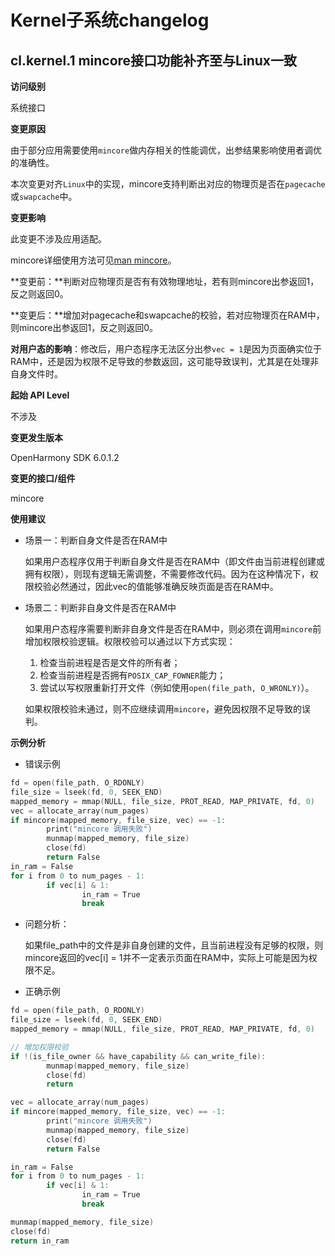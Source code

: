 # Kernel子系统changelog

## cl.kernel.1 mincore接口功能补齐至与Linux一致

**访问级别**

系统接口

**变更原因**

由于部分应用需要使用`mincore`做内存相关的性能调优，出参结果影响使用者调优的准确性。

本次变更对齐`Linux`中的实现，mincore支持判断出对应的物理页是否在`pagecache`或`swapcache`中。

**变更影响**

此变更不涉及应用适配。

mincore详细使用方法可见[man mincore](https://man7.org/linux/man-pages/man2/mincore.2.html)。

**变更前：**判断对应物理页是否有有效物理地址，若有则mincore出参返回1，反之则返回0。

**变更后：**增加对pagecache和swapcache的校验，若对应物理页在RAM中，则mincore出参返回1，反之则返回0。

**对用户态的影响**：修改后，用户态程序无法区分出参`vec = 1`是因为页面确实位于RAM中，还是因为权限不足导致的参数返回，这可能导致误判，尤其是在处理非自身文件时。

**起始 API Level**

不涉及

**变更发生版本**

 OpenHarmony SDK 6.0.1.2

**变更的接口/组件**

mincore

**使用建议**

 - 场景一：判断自身文件是否在RAM中

    如果用户态程序仅用于判断自身文件是否在RAM中（即文件由当前进程创建或拥有权限），则现有逻辑无需调整，不需要修改代码。因为在这种情况下，权限校验必然通过，因此vec的值能够准确反映页面是否在RAM中。

 - 场景二：判断非自身文件是否在RAM中

    如果用户态程序需要判断非自身文件是否在RAM中，则必须在调用`mincore`前增加权限校验逻辑。权限校验可以通过以下方式实现：
    1. 检查当前进程是否是文件的所有者；
    2. 检查当前进程是否拥有`POSIX_CAP_FOWNER`能力；
    3. 尝试以写权限重新打开文件（例如使用`open(file_path, O_WRONLY)`）。

    如果权限校验未通过，则不应继续调用`mincore`，避免因权限不足导致的误判。

**示例分析**

- 错误示例

```c
fd = open(file_path, O_RDONLY)
file_size = lseek(fd, 0, SEEK_END)
mapped_memory = mmap(NULL, file_size, PROT_READ, MAP_PRIVATE, fd, 0)
vec = allocate_array(num_pages)
if mincore(mapped_memory, file_size, vec) == -1:
        print("mincore 调用失败")
        munmap(mapped_memory, file_size)
        close(fd)
        return False
in_ram = False
for i from 0 to num_pages - 1:
        if vec[i] & 1:
                in_ram = True
                break
```

- 问题分析：

    如果file_path中的文件是非自身创建的文件，且当前进程没有足够的权限，则mincore返回的vec[i] = 1并不一定表示页面在RAM中，实际上可能是因为权限不足。

 - 正确示例

```c
fd = open(file_path, O_RDONLY)
file_size = lseek(fd, 0, SEEK_END)
mapped_memory = mmap(NULL, file_size, PROT_READ, MAP_PRIVATE, fd, 0)

// 增加权限校验
if !(is_file_owner && have_capability && can_write_file):
        munmap(mapped_memory, file_size)
        close(fd)
        return

vec = allocate_array(num_pages)
if mincore(mapped_memory, file_size, vec) == -1:
        print("mincore 调用失败")
        munmap(mapped_memory, file_size)
        close(fd)
        return False

in_ram = False
for i from 0 to num_pages - 1:
        if vec[i] & 1:
                in_ram = True
                break

munmap(mapped_memory, file_size)
close(fd)
return in_ram
```